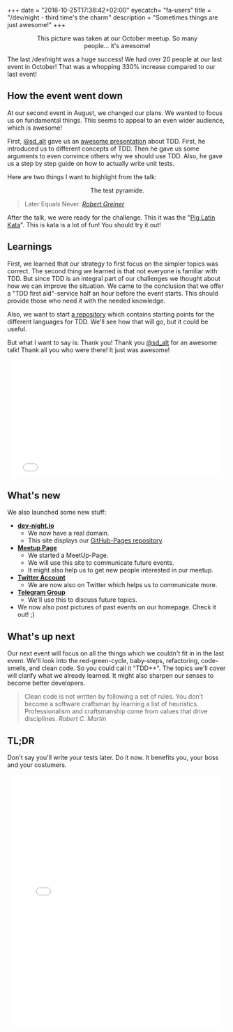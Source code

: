 +++
date = "2016-10-25T17:38:42+02:00"
eyecatch= "fa-users"
title = "/dev/night - third time's the charm"
description = "Sometimes things are just awesome!"
+++

<center>
    <figure>
        <a href="/assets/images/2016-10-25/meetup.jpg"><img src="/assets/images/2016-10-25/meetup.jpg" alt=""></a>
        <figcaption>This picture was taken at our October meetup. So many people... it's awesome!</figcaption>
    </figure>
</center>

The last /dev/night was a huge success! We had over 20 people at our last event in October! That was a whopping 330% increase compared to our last event!

## How the event went down
At our second event in August, we changed our plans. We wanted to focus us on fundamental things. This seems to appeal to an even wider audience, which is awesome!

First, [@sd_alt](https://twitter.com/sd_alt) gave us an [awesome presentation](http://slides.com/sd_alt/tdd/#/) about TDD.
First, he introduced us to different concepts of TDD.
Then he gave us some arguments to even convince others why we should use TDD.
Also, he gave us a step by step guide on how to actually write unit tests.

Here are two things I want to highlight from the talk:

<center>
    <figure>
        <a href="/assets/images/2016-10-25/Tests.png"><img src="/assets/images/2016-10-25/Tests.png" alt=""></a>
        <figcaption>The test pyramide.</figcaption>
    </figure>
</center>

<blockquote>
Later Equals Never.
<cite><a href="http://robertgreiner.com/2011/07/later-equals-never/">Robert Greiner</a></cite>
</blockquote>

After the talk, we were ready for the challenge. This it was the "[Pig Latin Kata](http://stesie.github.io/2016/08/pig-latin-kata)".
This is kata is a lot of fun! You should try it out!

## Learnings
First, we learned that our strategy to first focus on the simpler topics was correct.
The second thing we learned is that not everyone is familiar with TDD. But since TDD is an integral part of our challenges we thought about how we can improve the situation.
We came to the conclusion that we offer a "TDD first aid"-service half an hour before the event starts.
This should provide those who need it with the needed knowledge.

Also, we want to start [a repository](https://github.com/dev-night/2016-10-11_test-driven-development) which contains starting points for the different languages for TDD. We'll see how that will go, but it could be useful.

But what I want to say is: Thank you! Thank you [@sd_alt](https://twitter.com/sd_alt) for an awesome talk! Thank all you who were there! It just was awesome!

<center>
    <iframe src="//giphy.com/embed/awpqNsKuFtXI4?html5=true" width="480" height="270" frameBorder="0" class="giphy-embed" allowFullScreen></iframe>
</center>

## What's new
We also launched some new stuff:

- [__dev-night.io__](https://dev-night.io)
    - We now have a real domain.
    - This site displays our [GitHub-Pages repository](https://github.com/dev-night/dev-night.github.io).
- [__Meetup Page__](https://www.meetup.com/de-DE/dev_night/)
    - We started a MeetUp-Page.
    - We will use this site to communicate future events.
    - It might also help us to get new people interested in our meetup.
- [__Twitter Account__](https://twitter.com/dev_night)
    - We are now also on Twitter which helps us to communicate more.
- [__Telegram Group__](https://telegram.me/joinchat/ACVCYwgGxmvZqGl4bCNsDg)
    - We'll use this to discuss future topics.
- We now also post pictures of past events on our homepage. Check it out! ;)

## What's up next
Our next event will focus on all the things which we couldn't fit in in the last event. We'll look into the red-green-cycle, baby-steps, refactoring, code-smells, and clean code.
So you could call it "TDD++".
The topics we'll cover will clarify what we already learned. It might also sharpen our senses to become better developers.

<blockquote>
Clean code is not written by following a set of rules. You don’t become a software craftsman by learning a list of heuristics. Professionalism and craftsmanship come from values that drive disciplines.
<cite>Robert C. Martin</cite>
</blockquote>

## TL;DR
Don't say you'll write your tests later. Do it now. It benefits you, your boss and your costumers.

<center>
    <iframe src="//giphy.com/embed/87xihBthJ1DkA?html5=true" width="480" height="577" frameBorder="0" class="giphy-embed" allowFullScreen></iframe>
</center>
